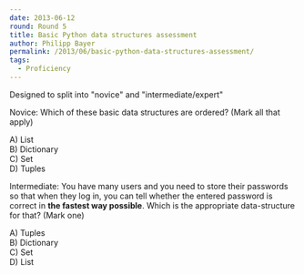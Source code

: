 ```yaml
---
date: 2013-06-12
round: Round 5
title: Basic Python data structures assessment
author: Philipp Bayer
permalink: /2013/06/basic-python-data-structures-assessment/
tags:
  - Proficiency
---
```

Designed to split into "novice" and "intermediate/expert"

Novice: Which of these basic data structures are ordered? (Mark all that apply)

A) List  
B) Dictionary  
C) Set  
D) Tuples

Intermediate: You have many users and you need to store their passwords so that when they log in, you can tell whether the entered password is correct in **the fastest way possible**. Which is the appropriate data-structure for that? (Mark one)

A) Tuples  
B) Dictionary  
C) Set  
D) List
